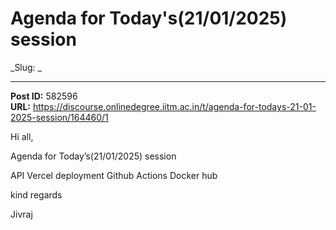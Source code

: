 # Agenda for Today's(21/01/2025) session
_Slug: _

---
**Post ID:** 582596  
**URL:** https://discourse.onlinedegree.iitm.ac.in/t/agenda-for-todays-21-01-2025-session/164460/1  

Hi all,


Agenda for Today’s(21/01/2025) session



API
Vercel deployment
Github Actions
Docker hub

kind regards


Jivraj

